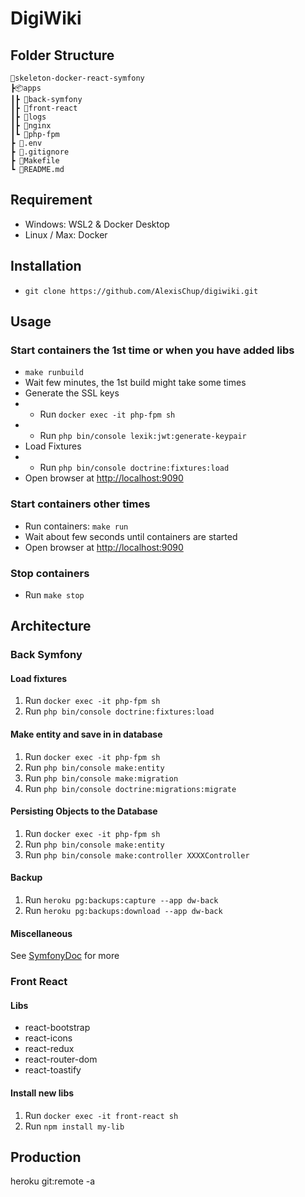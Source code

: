 # DigiWiki

## Folder Structure

```
📂skeleton-docker-react-symfony
┣📦apps
┃┣ 📂back-symfony
┃┣ 📂front-react
┃┣ 📂logs
┃┣ 📂nginx
┃┗ 📂php-fpm
┣ 📜.env
┣ 📜.gitignore
┣ 📜Makefile
┗ 📜README.md
```

## Requirement

- Windows: WSL2 & Docker Desktop
- Linux / Max: Docker

## Installation

- `git clone https://github.com/AlexisChup/digiwiki.git`

## Usage

### Start containers the 1st time or when you have added libs

- `make runbuild`
- Wait few minutes, the 1st build might take some times
- Generate the SSL keys
- - Run `docker exec -it php-fpm sh`
- - Run `php bin/console lexik:jwt:generate-keypair`
- Load Fixtures
- - Run `php bin/console doctrine:fixtures:load`
- Open browser at [http://localhost:9090](http://localhost:9090)

### Start containers other times

- Run containers: `make run`
- Wait about few seconds until containers are started
- Open browser at [http://localhost:9090](http://localhost:9090)

### Stop containers

- Run `make stop`

## Architecture

### Back Symfony

#### Load fixtures

1. Run `docker exec -it php-fpm sh`
2. Run `php bin/console doctrine:fixtures:load`

#### Make entity and save in in database

1. Run `docker exec -it php-fpm sh`
2. Run `php bin/console make:entity`
3. Run `php bin/console make:migration`
4. Run `php bin/console doctrine:migrations:migrate`

#### Persisting Objects to the Database

1. Run `docker exec -it php-fpm sh`
2. Run `php bin/console make:entity`
3. Run `php bin/console make:controller XXXXController`

#### Backup

1. Run `heroku pg:backups:capture --app dw-back`
2. Run `heroku pg:backups:download --app dw-back`

#### Miscellaneous

See [SymfonyDoc](https://symfony.com/doc/current/doctrine.html) for more

### Front React

#### Libs

- react-bootstrap
- react-icons
- react-redux
- react-router-dom
- react-toastify

#### Install new libs

1. Run `docker exec -it front-react sh`
2. Run `npm install my-lib`

## Production

heroku git:remote -a <app-name>
